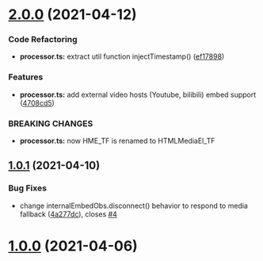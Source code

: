 # [2.0.0](https://github.com/alx-plugins/media-extended/compare/1.0.1...2.0.0) (2021-04-12)


### Code Refactoring

* **processor.ts:** extract util function injectTimestamp() ([ef17898](https://github.com/alx-plugins/media-extended/commit/ef1789833f641db0aec678c3cbe22bb5a393419b))


### Features

* **processor.ts:** add external video hosts (Youtube, bilibili) embed support ([4708cd5](https://github.com/alx-plugins/media-extended/commit/4708cd5ac139ea533633dd1c52363ed7ef37a93d))


### BREAKING CHANGES

* **processor.ts:** now HME_TF is renamed to HTMLMediaEl_TF

## [1.0.1](https://github.com/alx-plugins/media-extended/compare/1.0.0...1.0.1) (2021-04-10)


### Bug Fixes

* change internalEmbedObs.disconnect() behavior to respond to media fallback ([4a277dc](https://github.com/alx-plugins/media-extended/commit/4a277dc266976ed8caf1a16672e519de18c646a8)), closes [#4](https://github.com/alx-plugins/media-extended/issues/4)



# [1.0.0](https://github.com/alx-plugins/media-extended/compare/1.0.0...1.0.1) (2021-04-06)

